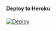 
#### Deploy to Heroku

[![Deploy](https://www.herokucdn.com/deploy/button.svg)](https://www.heroku.com/deploy?template=https://github.com/Boburjon04/uploader0404)

